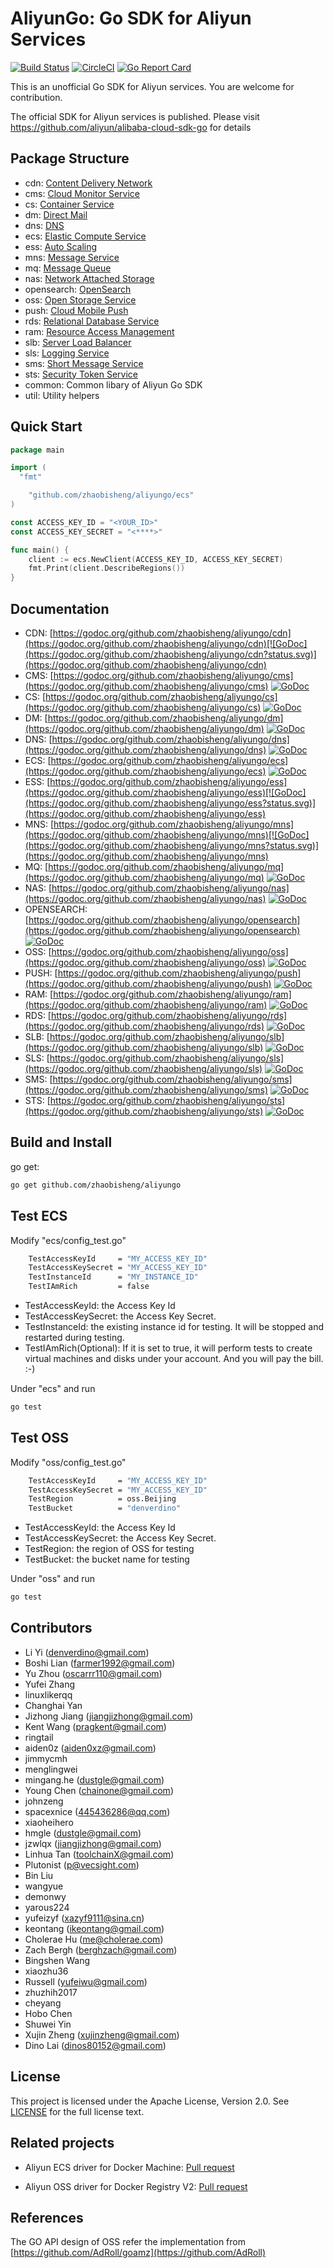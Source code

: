 # AliyunGo: Go SDK for Aliyun Services

[![Build Status](https://travis-ci.org/denverdino/aliyungo.svg?branch=master)](https://travis-ci.org/denverdino/aliyungo) [![CircleCI](https://circleci.com/gh/denverdino/aliyungo.svg?style=svg)](https://circleci.com/gh/denverdino/aliyungo) [![Go Report Card](https://goreportcard.com/badge/github.com/zhaobisheng/aliyungo)](https://goreportcard.com/report/github.com/zhaobisheng/aliyungo)

This is an unofficial Go SDK for Aliyun services. You are welcome for contribution.

The official SDK for Aliyun services is published. Please visit https://github.com/aliyun/alibaba-cloud-sdk-go for details

## Package Structure

* cdn: [Content Delivery Network](https://help.aliyun.com/document_detail/27101.html)
* cms: [Cloud Monitor Service](https://help.aliyun.com/document_detail/28615.html)
* cs: [Container Service](https://help.aliyun.com/product/25972.html)
* dm: [Direct Mail](https://help.aliyun.com/document_detail/29414.html)
* dns: [DNS](https://help.aliyun.com/document_detail/dns/api-reference/summary.html)
* ecs: [Elastic Compute Service](https://help.aliyun.com/document_detail/ecs/open-api/summary.html)
* ess: [Auto Scaling](https://help.aliyun.com/document_detail/25857.html)
* mns: [Message Service](https://help.aliyun.com/document_detail/27414.html)
* mq: [Message Queue](https://help.aliyun.com/document_detail/29532.html)
* nas: [Network Attached Storage](https://help.aliyun.com/document_detail/27518.html)
* opensearch: [OpenSearch](https://help.aliyun.com/document_detail/29118.html)
* oss: [Open Storage Service](https://help.aliyun.com/document_detail/oss/api-reference/abstract.html)
* push: [Cloud Mobile Push](https://help.aliyun.com/document_detail/30049.html)
* rds: [Relational Database Service](https://help.aliyun.com/document_detail/26226.html)
* ram: [Resource Access Management](https://help.aliyun.com/document_detail/ram/ram-api-reference/intro/intro.html)
* slb: [Server Load Balancer](https://help.aliyun.com/document_detail/slb/api-reference/brief-introduction.html)
* sls: [Logging Service](https://help.aliyun.com/document_detail/sls/api/overview.html)
* sms: [Short Message Service](https://help.aliyun.com/product/44282.html)
* sts: [Security Token Service](https://help.aliyun.com/document_detail/28756.html)
* common: Common libary of Aliyun Go SDK
* util: Utility helpers

## Quick Start

```go
package main

import (
  "fmt"

	"github.com/zhaobisheng/aliyungo/ecs"
)

const ACCESS_KEY_ID = "<YOUR_ID>"
const ACCESS_KEY_SECRET = "<****>"

func main() {
	client := ecs.NewClient(ACCESS_KEY_ID, ACCESS_KEY_SECRET)
	fmt.Print(client.DescribeRegions())
}

```

## Documentation

  * CDN: [https://godoc.org/github.com/zhaobisheng/aliyungo/cdn](https://godoc.org/github.com/zhaobisheng/aliyungo/cdn)[![GoDoc](https://godoc.org/github.com/zhaobisheng/aliyungo/cdn?status.svg)](https://godoc.org/github.com/zhaobisheng/aliyungo/cdn)
  * CMS: [https://godoc.org/github.com/zhaobisheng/aliyungo/cms](https://godoc.org/github.com/zhaobisheng/aliyungo/cms) [![GoDoc](https://godoc.org/github.com/zhaobisheng/aliyungo/cms?status.svg)](https://godoc.org/github.com/zhaobisheng/aliyungo/cms)
  * CS: [https://godoc.org/github.com/zhaobisheng/aliyungo/cs](https://godoc.org/github.com/zhaobisheng/aliyungo/cs) [![GoDoc](https://godoc.org/github.com/zhaobisheng/aliyungo/cs?status.svg)](https://godoc.org/github.com/zhaobisheng/aliyungo/cs)
  * DM: [https://godoc.org/github.com/zhaobisheng/aliyungo/dm](https://godoc.org/github.com/zhaobisheng/aliyungo/dm) [![GoDoc](https://godoc.org/github.com/zhaobisheng/aliyungo/dm?status.svg)](https://godoc.org/github.com/zhaobisheng/aliyungo/dm)
  * DNS: [https://godoc.org/github.com/zhaobisheng/aliyungo/dns](https://godoc.org/github.com/zhaobisheng/aliyungo/dns) [![GoDoc](https://godoc.org/github.com/zhaobisheng/aliyungo/dns?status.svg)](https://godoc.org/github.com/zhaobisheng/aliyungo/dns)
  * ECS: [https://godoc.org/github.com/zhaobisheng/aliyungo/ecs](https://godoc.org/github.com/zhaobisheng/aliyungo/ecs) [![GoDoc](https://godoc.org/github.com/zhaobisheng/aliyungo/ecs?status.svg)](https://godoc.org/github.com/zhaobisheng/aliyungo/ecs)
  * ESS: [https://godoc.org/github.com/zhaobisheng/aliyungo/ess](https://godoc.org/github.com/zhaobisheng/aliyungo/ess)[![GoDoc](https://godoc.org/github.com/zhaobisheng/aliyungo/ess?status.svg)](https://godoc.org/github.com/zhaobisheng/aliyungo/ess)
  * MNS: [https://godoc.org/github.com/zhaobisheng/aliyungo/mns](https://godoc.org/github.com/zhaobisheng/aliyungo/mns)[![GoDoc](https://godoc.org/github.com/zhaobisheng/aliyungo/mns?status.svg)](https://godoc.org/github.com/zhaobisheng/aliyungo/mns)
  * MQ: [https://godoc.org/github.com/zhaobisheng/aliyungo/mq](https://godoc.org/github.com/zhaobisheng/aliyungo/mq) [![GoDoc](https://godoc.org/github.com/zhaobisheng/aliyungo/mq?status.svg)](https://godoc.org/github.com/zhaobisheng/aliyungo/mq)
  * NAS: [https://godoc.org/github.com/zhaobisheng/aliyungo/nas](https://godoc.org/github.com/zhaobisheng/aliyungo/nas) [![GoDoc](https://godoc.org/github.com/zhaobisheng/aliyungo/nas?status.svg)](https://godoc.org/github.com/zhaobisheng/aliyungo/nas)
  * OPENSEARCH: [https://godoc.org/github.com/zhaobisheng/aliyungo/opensearch](https://godoc.org/github.com/zhaobisheng/aliyungo/opensearch) [![GoDoc](https://godoc.org/github.com/zhaobisheng/aliyungo/opensearch?status.svg)](https://godoc.org/github.com/zhaobisheng/aliyungo/opensearch)
  * OSS: [https://godoc.org/github.com/zhaobisheng/aliyungo/oss](https://godoc.org/github.com/zhaobisheng/aliyungo/oss) [![GoDoc](https://godoc.org/github.com/zhaobisheng/aliyungo/oss?status.svg)](https://godoc.org/github.com/zhaobisheng/aliyungo/oss)
  * PUSH: [https://godoc.org/github.com/zhaobisheng/aliyungo/push](https://godoc.org/github.com/zhaobisheng/aliyungo/push) [![GoDoc](https://godoc.org/github.com/zhaobisheng/aliyungo/push?status.svg)](https://godoc.org/github.com/zhaobisheng/aliyungo/push)
  * RAM: [https://godoc.org/github.com/zhaobisheng/aliyungo/ram](https://godoc.org/github.com/zhaobisheng/aliyungo/ram) [![GoDoc](https://godoc.org/github.com/zhaobisheng/aliyungo/ram?status.svg)](https://godoc.org/github.com/zhaobisheng/aliyungo/ram)
  * RDS: [https://godoc.org/github.com/zhaobisheng/aliyungo/rds](https://godoc.org/github.com/zhaobisheng/aliyungo/rds) [![GoDoc](https://godoc.org/github.com/zhaobisheng/aliyungo/rds?status.svg)](https://godoc.org/github.com/zhaobisheng/aliyungo/rds)
  * SLB: [https://godoc.org/github.com/zhaobisheng/aliyungo/slb](https://godoc.org/github.com/zhaobisheng/aliyungo/slb) [![GoDoc](https://godoc.org/github.com/zhaobisheng/aliyungo/slb?status.svg)](https://godoc.org/github.com/zhaobisheng/aliyungo/slb)
  * SLS: [https://godoc.org/github.com/zhaobisheng/aliyungo/sls](https://godoc.org/github.com/zhaobisheng/aliyungo/sls) [![GoDoc](https://godoc.org/github.com/zhaobisheng/aliyungo/sls?status.svg)](https://godoc.org/github.com/zhaobisheng/aliyungo/sls)
  * SMS: [https://godoc.org/github.com/zhaobisheng/aliyungo/sms](https://godoc.org/github.com/zhaobisheng/aliyungo/sms) [![GoDoc](https://godoc.org/github.com/zhaobisheng/aliyungo/sms?status.svg)](https://godoc.org/github.com/zhaobisheng/aliyungo/sms)
  * STS: [https://godoc.org/github.com/zhaobisheng/aliyungo/sts](https://godoc.org/github.com/zhaobisheng/aliyungo/sts) [![GoDoc](https://godoc.org/github.com/zhaobisheng/aliyungo/sts?status.svg)](https://godoc.org/github.com/zhaobisheng/aliyungo/sts)

## Build and Install

go get:

```sh
go get github.com/zhaobisheng/aliyungo
```

## Test ECS

Modify "ecs/config_test.go"

```sh
	TestAccessKeyId     = "MY_ACCESS_KEY_ID"
	TestAccessKeySecret = "MY_ACCESS_KEY_ID"
	TestInstanceId      = "MY_INSTANCE_ID"
	TestIAmRich         = false
```

* TestAccessKeyId: the Access Key Id
* TestAccessKeySecret: the Access Key Secret.
* TestInstanceId: the existing instance id for testing. It will be stopped and restarted during testing.
* TestIAmRich(Optional): If it is set to true, it will perform tests to create virtual machines and disks under your account. And you will pay the bill. :-)

Under "ecs" and run

```sh
go test
```

## Test OSS

Modify "oss/config_test.go"

```sh
	TestAccessKeyId     = "MY_ACCESS_KEY_ID"
	TestAccessKeySecret = "MY_ACCESS_KEY_ID"
	TestRegion          = oss.Beijing
	TestBucket          = "denverdino"
```

* TestAccessKeyId: the Access Key Id
* TestAccessKeySecret: the Access Key Secret.
* TestRegion: the region of OSS for testing
* TestBucket: the bucket name for testing

Under "oss" and run

```sh
go test
```

## Contributors

  * Li Yi (denverdino@gmail.com)
  * Boshi Lian (farmer1992@gmail.com)
  * Yu Zhou (oscarrr110@gmail.com)
  * Yufei Zhang
  * linuxlikerqq
  * Changhai Yan
  * Jizhong Jiang (jiangjizhong@gmail.com)
  * Kent Wang (pragkent@gmail.com)
  * ringtail
  * aiden0z (aiden0xz@gmail.com)
  * jimmycmh
  * menglingwei
  * mingang.he (dustgle@gmail.com)
  * Young Chen (chainone@gmail.com)
  * johnzeng
  * spacexnice (445436286@qq.com)
  * xiaoheihero
  * hmgle (dustgle@gmail.com)
  * jzwlqx (jiangjizhong@gmail.com)
  * Linhua Tan (toolchainX@gmail.com)
  * Plutonist (p@vecsight.com)
  * Bin Liu
  * wangyue
  * demonwy
  * yarous224
  * yufeizyf (xazyf9111@sina.cn)
  * keontang (ikeontang@gmail.com)
  * Cholerae Hu (me@cholerae.com)
  * Zach Bergh (berghzach@gmail.com)
  * Bingshen Wang
  * xiaozhu36
  * Russell (yufeiwu@gmail.com)
  * zhuzhih2017
  * cheyang
  * Hobo Chen
  * Shuwei Yin
  * Xujin Zheng (xujinzheng@gmail.com)
  * Dino Lai (dinos80152@gmail.com)

## License

This project is licensed under the Apache License, Version 2.0. See [LICENSE](https://github.com/zhaobisheng/aliyungo/blob/master/LICENSE.txt) for the full license text.

## Related projects

  * Aliyun ECS driver for Docker Machine: [Pull request](https://github.com/docker/machine/pull/1182)

  * Aliyun OSS driver for Docker Registry V2: [Pull request](https://github.com/docker/distribution/pull/514)

## References

The GO API design of OSS refer the implementation from [https://github.com/AdRoll/goamz](https://github.com/AdRoll)

